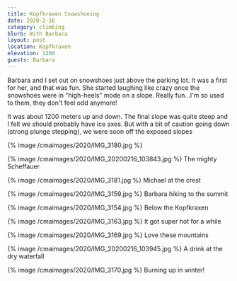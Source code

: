 ```yaml
---
title: Kopfkraxen Snowshoeing
date: 2020-2-16
category: climbing
blurb: With Barbara
layout: post
location: Kopfkraxen
elevation: 1200
guests: Barbara
---
```



Barbara and I set out on snowshoes just above the parking lot. It was a first for her,
and that was fun. She started laughing like crazy once the snowshoes were in
"high-heels" mode on a slope. Really fun...I'm so used to them, they don't feel odd
anymore!

It was about 1200 meters up and down. The final slope was quite steep and I felt
we should probably have ice axes. But with a bit of caution going down (strong
plunge stepping), we were soon off the exposed slopes

{% image /cmaimages/2020/IMG_3180.jpg %}

{% image /cmaimages/2020/IMG_20200216_103843.jpg %}
The mighty Scheffauer

{% image /cmaimages/2020/IMG_3181.jpg %}
Michael at the crest

{% image /cmaimages/2020/IMG_3159.jpg %}
Barbara hiking to the summit

{% image /cmaimages/2020/IMG_3154.jpg %}
Below the Kopfkraxen

{% image /cmaimages/2020/IMG_3163.jpg %}
It got super hot for a while

{% image /cmaimages/2020/IMG_3169.jpg %}
Love these mountains

{% image /cmaimages/2020/IMG_20200216_103945.jpg %}
A drink at the dry waterfall

{% image /cmaimages/2020/IMG_3170.jpg %}
Burning up in winter!

